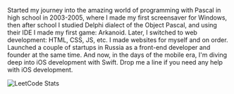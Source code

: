 Started my journey into the amazing world of programming with Pascal in high school in 2003-2005, where I made my first screensaver for Windows, then after school I studied Delphi dialect of the Object Pascal, and using their IDE I made my first game: Arkanoid. Later, I switched to web development: HTML, CSS, JS, etc. I made websites for myself and on order. Launched a couple of startups in Russia as a front-end developer and founder at the same time. And now, in the days of the mobile era, I'm diving deep into iOS development with Swift. Drop me a line if you need any help with iOS development.

![LeetCode Stats](https://leetcode.card.workers.dev/NickSagan?theme=auto&font=baloo&extension=null&cache=300)
